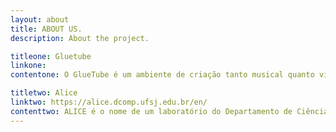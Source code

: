 ```yaml
---
layout: about
title: ABOUT US.
description: About the project.

titleone: Gluetube
linkone:
contentone: O GlueTube é um ambiente de criação tanto musical quanto visual, fundamentado nastécnicas de colagem e no uso dos vídeos disponíveis no YouTube e de outros conteúdosonline  como  notícias,  imagens  e  sons.   Além  deste  ambiente  decriação, a ferramenta possui também uma galeria para que as obras feitas neste ambientepossam ser tocadas e apreciadas.  Assim, incorporando o player de vídeos do YouTubecom códigos HTML e Javascript, a plataforma permite tanto a criação de peças artísticasquanto a apresentação das mesmas.<br /><br />Na sua parte de criação, a ferramenta permite ao usuário a edição de uma metapartitura, com os dados dos recortes utilizados na colagem, organizando a apresentação deste material no tempo.   Assim,  a apresentação de cada elemento visual ou sonoro éagendada na meta partitura para acontecer em um determinado instante de tempo após oinício da peça.  Esta meta partitura traz ainda outras informações para a organização dotrabalho como a posição na tela para a apresentação, o tempo de apresentação, a repetição(loop) do trecho e outras informações necessárias para a criação baseada na colagem.<br /><br />A exibição das peças criadas com o GlueTube é feita na mesma plataforma onlineonde  as  peças  são  criadas.   Ao  permitir  a  utilização  de  material  online  para  a  criaçãode novas peças,  o GlueTube traz uma discussão importante acerca do direito autoral etambém da pirataria de conteúdo da Internet.  A solução proposta foi que a reproduçãodo conteúdo seja feita apenas a partir da própria ferramenta, a fim de realizar downloaddo material criado ou upload de conteúdo para a ferramenta, utilizando apenas materialonline para a criação artística sem acarretar a cópia de conteúdo online.<br /><br />Além de ficar disponível para a exibição pública, as peças criadas no GlueTube também ficam disponíveis para serem usadas por outro usuário na criação de um novomaterial artístico. Assim, a plataforma reforça o conceito de colagem e reaproveitamentode material permitindo também a colagem das meta partituras criadas neste ambiente.

titletwo: Alice
linktwo: https://alice.dcomp.ufsj.edu.br/en/
contenttwo: ALICE é o nome de um laboratório do Departamento de Ciência da Computação da Universidade Federal de São João del-Rei. O nome do laboratório é acrônico para Arts Lab in Interfaces, Computers e (Education, Exceptions, Experiences, Entertainment, Environment, Entropy, Errors, Everything, Else and Etcetera …). <br /><br /> Este nome também é uma boa dica para entender alguns conceitos sobre o laboratório. <br /><br /> Em primeiro lugar, uma referência direta ao livro de Lewis Carroll, Alice no país das maravilhas, pode trazer a ideia de algum absurdo, fantasia e ideias peculiares que poderiam nortear as pesquisas em laboratório. Lewis Carroll, um matemático, usava a lógica para entreter a criança e criar arte. Certamente não é um laboratório “realmente sério” e acreditamos que seja possível ter ciência da computação interessante envolvendo, matemática, artes e humanidades. <br /><br /> Em segundo lugar, é um Art Lab. A presença da arte no nome pode ser outra boa dica para entender que estamos preocupados com o processo criativo e com alguma efêmera criação de software, performance de grupo e logo. Também nos preocupamos com as interfaces e como o homem pode interagir com o mundo, principalmente quando envolve computadores para realizar essa interação. <br /><br /> Em terceiro lugar, as possibilidades infinitas de um nome aberto, que inclui todo o resto, podem realmente ser uma boa chance de manter a mente aberta ao pensar em ciência da computação e pesquisa artística.
---
```


<!-- O GlueTube é um ambiente de criação tanto musical quanto visual, fundamentado nastécnicas de colagem e no uso dos vídeos disponíveis no YouTube e de outros conteúdosonline  como  notícias,  imagens  e  sons.   Além  deste  ambiente  decriação, a ferramenta possui também uma galeria para que as obras feitas neste ambientepossam ser tocadas e apreciadas.  Assim, incorporando o player de vídeos do YouTubecom códigos HTML e Javascript, a plataforma permite tanto a criação de peças artísticasquanto a apresentação das mesmas.

Na sua parte de criação, a ferramenta permite ao usuário a edição de uma metapartitura, com os dados dos recortes utilizados na colagem, organizando a apresentação deste material no tempo.   Assim,  a apresentação de cada elemento visual ou sonoro éagendada na meta partitura para acontecer em um determinado instante de tempo após oinício da peça.  Esta meta partitura traz ainda outras informações para a organização dotrabalho como a posição na tela para a apresentação, o tempo de apresentação, a repetição(loop) do trecho e outras informações necessárias para a criação baseada na colagem.

A exibição das peças criadas com o GlueTube é feita na mesma plataforma onlineonde  as  peças  são  criadas.   Ao  permitir  a  utilização  de  material  online  para  a  criaçãode novas peças,  o GlueTube traz uma discussão importante acerca do direito autoral etambém da pirataria de conteúdo da Internet.  A solução proposta foi que a reproduçãodo conteúdo seja feita apenas a partir da própria ferramenta, a fim de realizar downloaddo material criado ou upload de conteúdo para a ferramenta, utilizando apenas materialonline para a criação artística sem acarretar a cópia de conteúdo online.

Além de ficar disponível para a exibição pública, as peças criadas no GlueTube também ficam disponíveis para serem usadas por outro usuário na criação de um novomaterial artístico. Assim, a plataforma reforça o conceito de colagem e reaproveitamentode material permitindo também a colagem das meta partituras criadas neste ambiente.

<h1>
Aqui seria legal ter informações sobre o ALICE, Orchidea e coisa assim
</h1> -->
